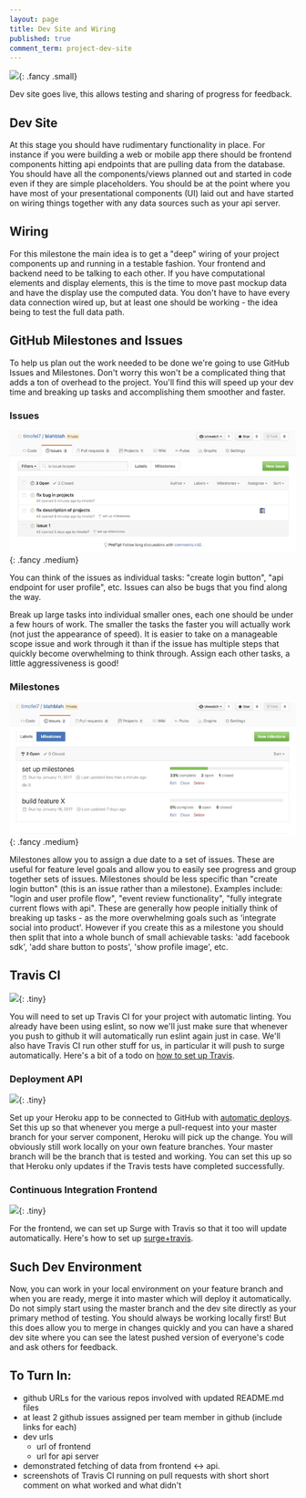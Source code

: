```yaml
---
layout: page
title: Dev Site and Wiring
published: true
comment_term: project-dev-site
---
```




![](http://i.giphy.com/IU9JNuUSmxZTy.gif){: .fancy .small}


Dev site goes live, this allows testing and sharing of progress for feedback.

## Dev Site

At this stage you should have rudimentary functionality in place. For instance if you were building a web or mobile app there should be frontend components hitting api endpoints that are pulling data from the database. You should have all the components/views planned out and started in code even if they are simple placeholders. You should be at the point where you have most of your presentational components (UI) laid out and have started on wiring things together with any data sources such as your api server.

## Wiring

For this milestone the main idea is to get a "deep" wiring of your project components up and running in a testable fashion.  Your frontend and backend need to be talking to each other.  If you have computational elements and display elements, this is the time to move past mockup data and have the display use the computed data.  You don't have to have every data connection wired up, but at least one should be working - the idea being to test the full data path.

## GitHub Milestones and Issues

To help us plan out the work needed to be done we're going to use GitHub Issues and Milestones.  Don't worry this won't be a complicated thing that adds a ton of overhead to the project. You'll find this will speed up your dev time and breaking up tasks and accomplishing them smoother and faster.

### Issues

![](img/issuesviews.jpg){: .fancy .medium}

You can think of the issues as individual tasks: "create login button",  "api endpoint for user profile", etc.  Issues can also be bugs that you find along the way.

Break up large tasks into individual smaller ones, each one should be under a few hours of work. The smaller the tasks the faster you will actually work (not just the appearance of speed).  It is easier to take on a manageable scope issue and work through it than if the issue has multiple steps that quickly become overwhelming to think through.  Assign each other tasks, a little aggressiveness is good!


### Milestones

![](img/milestonesview.jpg){: .fancy .medium}

Milestones allow you to assign a due date to a set of issues.  These are useful for feature level goals and allow you to easily see progress and group together sets of issues.  Milestones should be less specific than "create login button" (this is an issue rather than a milestone). Examples include: "login and user profile flow",  "event review functionality", "fully integrate current flows with api".  These are generally how people initially think of breaking up tasks - as the more overwhelming goals such as 'integrate social into product'.  However if you create this as a milestone you should then split that into a whole bunch of small achievable tasks: 'add facebook sdk', 'add share button to posts',  'show profile image', etc.


## Travis CI

![](img/TravisCI-Full-Color-7f5db09495c8b09c21cb678c4de18d21.png){:  .tiny}


You will need to set up Travis CI for your project with automatic linting. You already have been using eslint, so now we'll just make sure that whenever you push to github it will automatically run eslint again just in case.  We'll also have Travis CI run other stuff for us, in particular it will push to surge automatically.  Here's a bit of a todo on [how to set up Travis](http://cs52.me/resources/travis).

### Deployment API

![](img/Heroku_logo.png){:  .tiny}

Set up your Heroku app to be connected to GitHub with [automatic deploys](https://devcenter.heroku.com/articles/github-integration#automatic-deploys).  Set this up so that whenever you merge a pull-request into your master branch for your server component, Heroku will pick up the change.  You will obviously still work locally on your own feature branches. Your master branch will be the branch that is tested and working.  You can set this up so that Heroku only updates if the Travis tests have completed successfully.

### Continuous Integration Frontend

![](img/surge.png){:  .tiny}

For the frontend, we can set up Surge with Travis so that it too will update automatically.  Here's how to set up [surge+travis](https://surge.sh/help/integrating-with-travis-ci).


## Such Dev Environment

Now, you can work in your local environment on your feature branch and when you are ready, merge it into master which will deploy it automatically. Do not simply start using the master branch and the dev site directly as your primary method of testing.  You should always be working locally first! But this does allow you to merge in changes quickly and you can have a shared dev site where you can see the latest pushed version of everyone's code and ask others for feedback.


## To Turn In:

* github URLs for the various repos involved with updated README.md files
* at least 2 github issues assigned per team member in github (include links for each)
* dev urls
  * url of frontend
  * url for api server
* demonstrated fetching of data from frontend ↔️ api.
* screenshots of Travis CI running on pull requests with short short comment on what worked and what didn't
